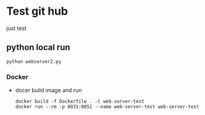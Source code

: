 # Test git hub

just test 

## python local run

```
python webserver2.py

```
### Docker
- docer build image and run
  ```
  docker build -f Dockerfile . -t web-server-test
  docker run --rm -p 8031:8051 --name web-server-test web-server-test
  ```
